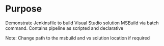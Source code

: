 # Purpose
Demonstrate Jenkinsfile to build Visual Studio solution MSBuild via batch command. Contains pipeline as scripted and declarative

Note: Change path to the msbuild and vs solution location if required
